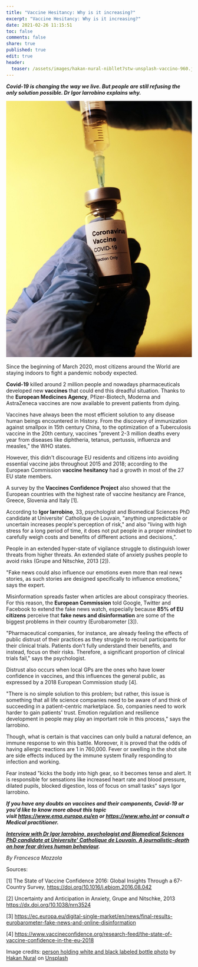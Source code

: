```yaml
---
title: "Vaccine Hesitancy: Why is it increasing?"
excerpt: "Vaccine Hesitancy: Why is it increasing?"
date: 2021-02-26 11:15:51
toc: false
comments: false
share: true
published: true
edit: true
header:
  teaser: /assets/images/hakan-nural-nibllet7stw-unsplash-vaccino-960.jpg
---
```

***Covid-19 is changing the way we live. But people are still refusing the only solution possible. Dr Igor Iarrobino explains why.***

![vaccine vial and syringe](/assets/images/hakan-nural-nibllet7stw-unsplash-vaccino-960.jpg)

Since the beginning of March 2020, most citizens around the World are staying indoors to fight a pandemic nobody expected. 

**Covid-19** killed around 2 million people and nowadays pharmaceuticals developed new **vaccines** that could end this dreadful situation. Thanks to the **European Medicines Agency**, Pfizer-Biotech, Moderna and AstraZeneca vaccines are now available to prevent patients from dying.

Vaccines have always been the most efficient solution to any disease human beings encountered in History. From the discovery of immunization against smallpox in 15th century China, to the optimization of a Tuberculosis vaccine in the 20th century, vaccines "prevent 2-3 million deaths every year from diseases like diphtheria, tetanus, pertussis, influenza and measles," the WHO states.

However, this didn't discourage EU residents and citizens into avoiding essential vaccine jabs throughout 2015 and 2018; according to the European Commission **vaccine hesitancy** had a growth in most of the 27 EU state members.

A survey by the **Vaccines Confidence Project** also showed that the European countries with the highest rate of vaccine hesitancy are France, Greece, Slovenia and Italy \[1].

According to **Igor Iarrobino**, 33, psychologist and Biomedical Sciences PhD candidate at Universite' Catholique de Louvain, "anything unpredictable or uncertain increases people's perception of risk," and also "living with high stress for a long period of time, it does not put people in a proper mindset to carefully weigh costs and benefits of different actions and decisions,".

People in an extended hyper-state of vigilance struggle to distinguish lower threats from higher threats. An extended state of anxiety pushes people to avoid risks (Grupe and Nitschke, 2013 \[2]).

"Fake news could also influence our emotions even more than real news stories, as such stories are designed specifically to influence emotions," says the expert.

Misinformation spreads faster when articles are about conspiracy theories. For this reason, the **European Commission** told Google, Twitter and Facebook to extend the fake news watch, especially because **85% of EU citizens** perceive that **fake news and disinformation** are some of the biggest problems in their country (Eurobarometer \[3]).

"Pharmaceutical companies, for instance, are already feeling the effects of public distrust of their practices as they struggle to recruit participants for their clinical trials. Patients don't fully understand their benefits, and instead, focus on their risks. Therefore, a significant proportion of clinical trials fail," says the psychologist.

Distrust also occurs when local GPs are the ones who have lower confidence in vaccines, and this influences the general public, as expressed by a 2018 European Commission study \[4].

"There is no simple solution to this problem; but rather, this issue is something that all life science companies need to be aware of and think of succeeding in a patient-centric marketplace. So, companies need to work harder to gain patients' trust. Emotion regulation and resilience development in people may play an important role in this process," says the Iarrobino.

Though, what is certain is that vaccines can only build a natural defence, an immune response to win this battle. Moreover, it is proved that the odds of having allergic reactions are 1 in 760,000. Fever or swelling in the shot site are side effects induced by the immune system finally responding to infection and working. 

Fear instead "kicks the body into high gear, so it becomes tense and alert. It is responsible for sensations like increased heart rate and blood pressure, dilated pupils, blocked digestion, loss of focus on small tasks" says Igor Iarrobino.

***If you have any doubts on vaccines and their components, Covid-19 or you'd like to know more about this topic visit <https://www.ema.europa.eu/en> or <https://www.who.int> or consult a Medical practitioner.***

***[Interview with Dr Igor Iarrobino, psychologist and Biomedical Sciences PhD candidate at Universite' Catholique de Louvain. A journalistic-depth on how fear drives human behaviour](/news/2021/02/24/what-is-fear-an-interview-with-dr-igor-iarrobino/).***

*By Francesca Mazzola*

Sources:

\[1] The State of Vaccine Confidence 2016: Global Insights Through a 67-Country Survey, <https://doi.org/10.1016/j.ebiom.2016.08.042>

\[2] Uncertainty and Anticipation in Anxiety, Grupe and Nitschke, 2013 <https://dx.doi.org/10.1038/nrn3524>

\[3] <https://ec.europa.eu/digital-single-market/en/news/final-results-eurobarometer-fake-news-and-online-disinformation>

\[4] <https://www.vaccineconfidence.org/research-feed/the-state-of-vaccine-confidence-in-the-eu-2018>

Image credits: [person holding white and black labeled bottle photo](https://unsplash.com/photos/niBllet7sTw) by [Hakan Nural](https://unsplash.com/@hakannural?utm_source=unsplash&utm_medium=referral&utm_content=creditCopyText) on [Unsplash](https://unsplash.com/?utm_source=unsplash&utm_medium=referral&utm_content=creditCopyText)